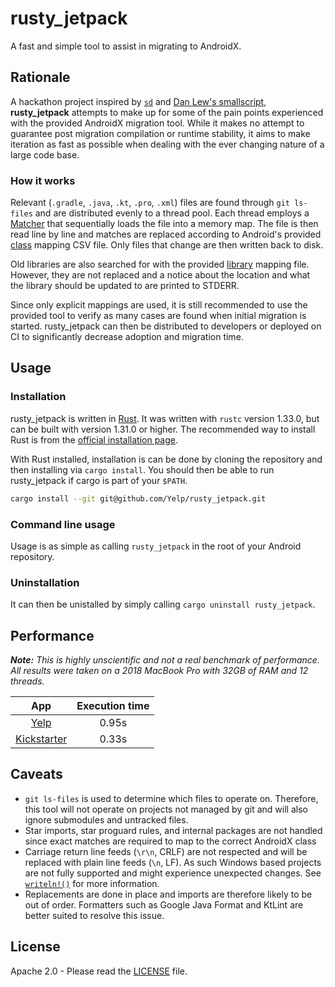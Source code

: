 rusty_jetpack
=============

A fast and simple tool to assist in migrating to AndroidX.

## Rationale

A hackathon project inspired by [`sd`](https://github.com/chmln/sd) and [Dan
Lew's smallscript](https://gist.github.com/dlew/5db1b780896bbc6f542e7c00a11db6a0),
**rusty_jetpack** attempts to make up for some of the pain points experienced
with the provided AndroidX migration tool. While it makes no attempt to
guarantee post migration compilation or runtime stability, it aims to make
iteration as fast as possible when dealing with the ever changing nature of a
large code base.

### How it works

Relevant (`.gradle`, `.java`, `.kt`, `.pro`, `.xml`) files are found through
`git ls-files` and are distributed evenly to a thread pool. Each thread employs
a [Matcher](src/matcher.rs) that sequentially loads the file into a memory map.
The file is then read line by line and matches are replaced according to
Android's provided
[class](https://developer.android.com/topic/libraries/support-library/downloads/androidx-class-mapping.csv)
mapping CSV file. Only files that change are then written back to disk.

Old libraries are also searched for with the provided
[library](https://developer.android.com/topic/libraries/support-library/downloads/androidx-artifact-mapping.csv)
mapping file. However, they are not replaced and a notice about the location
and what the library should be updated to are printed to STDERR.

Since only explicit mappings are used, it is still recommended to use the
provided tool to verify as many cases are found when initial migration is
started. rusty_jetpack can then be distributed to developers or deployed on CI
to significantly decrease adoption and migration time.

## Usage
### Installation

rusty_jetpack is written in [Rust](https://www.rust-lang.org/). It was written
with `rustc` version 1.33.0, but can be built with version 1.31.0 or higher.
The recommended way to install Rust is from the [official installation page](https://www.rust-lang.org/tools/install).

With Rust installed, installation is can be done by cloning the repository and
then installing via `cargo install`. You should then be able to run
rusty_jetpack if cargo is part of your `$PATH`.
```sh
cargo install --git git@github.com/Yelp/rusty_jetpack.git
```

### Command line usage

Usage is as simple as calling `rusty_jetpack` in the root of your Android repository.

### Uninstallation

It can then be unistalled by simply calling `cargo uninstall rusty_jetpack`.

## Performance
_**Note:** This is highly unscientific and not a real benchmark of
performance. All results were taken on a 2018 MacBook Pro with 32GB of RAM and
12 threads._

| App | Execution time |
|:------------:|:----------------------:|
| [Yelp](https://play.google.com/store/apps/details?id=com.yelp.android) | 0.95s |
| [Kickstarter](https://github.com/kickstarter/android-oss) | 0.33s |

## Caveats

* `git ls-files` is used to determine which files to operate on. Therefore,
this tool will not operate on projects not managed by git and will also ignore
submodules and untracked files.
* Star imports, star proguard rules, and internal packages are not handled
since exact matches are required to map to the correct AndroidX class
* Carriage return line feeds (`\r\n`, CRLF) are not respected and will be
replaced with plain line feeds (`\n`, LF). As such Windows based projects are
not fully supported and might experience unexpected changes. See
[`writeln!()`](https://doc.rust-lang.org/std/macro.writeln.html) for more
information.
* Replacements are done in place and imports are therefore likely to be out of
order. Formatters such as Google Java Format and KtLint are better suited to
resolve this issue.

## License

Apache 2.0 - Please read the [LICENSE](LICENSE) file.
